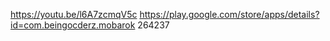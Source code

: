 https://youtu.be/l6A7zcmqV5c
https://play.google.com/store/apps/details?id=com.beingocderz.mobarok
264237